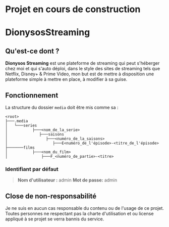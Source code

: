 # Projet en cours de construction

# DionysosStreaming
## Qu'est-ce dont ?

**Dionysos Streaming** est une plateforme de streaming qui peut s'héberger chez moi et qui s'auto déploi, dans le style des sites de streaming tels que Netflix, Disney+ & Prime Video, mon but est de mettre à disposition une plateforme simple à mettre en place, à modifier à sa guise.

## Fonctionnement
La structure du dossier `media` doit être mis comme sa :
```
<root>
├───.media
│   └───series
│           ├───<nom_de_la_serie>
│              ├───saisons
│                 ├───<numéro_de_la_saisons>
│                    ├───E<numéro_de_l'épisode>-<titre_de_l'épisode>
├───────films
│           ├───<nom_du_film>
│               ├───F_<numéro_de_partie>-<titre>
```
### Identifiant par défaut
> **Nom d'utilisateur :** admin
> **Mot de passe:** admin


## Close de non-responsabilité
Je ne suis en aucun cas responsable du contenu ou de l'usage de ce projet. Toutes personnes ne respectant pas la charte d'utilisation et ou license appliqué à se projet se verra bannis du service.